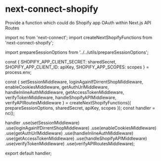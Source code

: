 # next-connect-shopify
Provide a function which could do Shopify app OAuth within Next.js API Routes

import nc from 'next-connect';
import createNextShopifyFunctions from 'next-connect-shopify';

import prepareSessionOptions from '../../utils/prepareSessionOptions';

const {
  SHOPIFY_APP_CLIENT_SECRET: sharedSecret,
  SHOPIFY_APP_CLIENT_ID: apiKey,
  SHOPIFY_APP_SCOPES: scopes
} = process.env;

const {
  setSessionMiddleware,
  loginAgainIfDirrentShopMiddleware,
  enableCookiesMiddleware,
  getAuthUrlMiddleware,
  handleInlineAuthMiddleware,
  getAccessTokenMiddleware,
  verifyTokenMiddleware,
  handleShopifyAPIMiddleware,
  verifyAPIRoutesMiddleware
} = createNextShopifyFunctions({
  prepareSessionOptions,
  sharedSecret,
  apiKey,
  scopes
});
const handler = nc();

handler
  .use(setSessionMiddleware)
  .use(loginAgainIfDirrentShopMiddleware)
  .use(enableCookiesMiddleware)
  .use(getAuthUrlMiddleware)
  .use(handleInlineAuthMiddleware)
  .use(getAccessTokenMiddleware)
  .use(handleShopifyAPIMiddleware)
  .use(verifyTokenMiddleware)
  .use(verifyAPIRoutesMiddleware);

export default handler;
